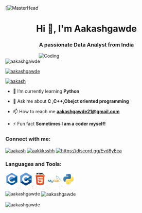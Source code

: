 [![MasterHead](https://exploringbits.com/wp-content/uploads/2022/01/discord-banner-4.gif)
<h1 align="center">Hi 👋, I'm Aakashgawde</h1>
<h3 align="center">A passionate Data Analyst from India</h3>
<img align="right" alt="Coding" width="400" src="https://media2.giphy.com/media/Dh5q0sShxgp13DwrvG/200w.webp?cid=ecf05e47dfynkeesxgz0icerbkdn8jmclvqpttjdh2waufmn&rid=200w.webp&ct=g">

<p align="left"> <img src="https://komarev.com/ghpvc/?username=aakashgawde&label=Profile%20views&color=0e75b6&style=flat" alt="aakashgawde" /> </p>

<p align="left"> <a href="https://github.com/ryo-ma/github-profile-trophy"><img src="https://github-profile-trophy.vercel.app/?username=aakashgawde" alt="aakashgawde" /></a> </p>

<p align="left"> <a href="https://x.com/aakashgawde21" target="blank"><img src="https://img.shields.io/twitter/follow/aakash?logo=twitter&style=for-the-badge" alt="aakash" /></a> </p>

- 🌱 I’m currently learning **Python**

- 💬 Ask me about **C ,C++,Obejct oriented programming**

- 📫 How to reach me **aakashgawde21@gmail.com**

- ⚡ Fun fact **Sometimes I am a coder myself!**

<h3 align="left">Connect with me:</h3>
<p align="left">
<a href="https://x.com/aakashgawde21" target="blank"><img align="center" src="https://raw.githubusercontent.com/rahuldkjain/github-profile-readme-generator/master/src/images/icons/Social/twitter.svg" alt="aakash" height="30" width="40" /></a>
<a href="https://instagram.com/aakkksshh" target="blank"><img align="center" src="https://raw.githubusercontent.com/rahuldkjain/github-profile-readme-generator/master/src/images/icons/Social/instagram.svg" alt="aakkksshh" height="30" width="40" /></a>
<a href="https://discord.gg/https://discord.gg/Evd8yEca" target="blank"><img align="center" src="https://raw.githubusercontent.com/rahuldkjain/github-profile-readme-generator/master/src/images/icons/Social/discord.svg" alt="https://discord.gg/Evd8yEca" height="30" width="40" /></a>
</p>

<h3 align="left">Languages and Tools:</h3>
<p align="left"> <a href="https://www.cprogramming.com/" target="_blank" rel="noreferrer"> <img src="https://raw.githubusercontent.com/devicons/devicon/master/icons/c/c-original.svg" alt="c" width="40" height="40"/> </a> <a href="https://www.w3schools.com/cpp/" target="_blank" rel="noreferrer"> <img src="https://raw.githubusercontent.com/devicons/devicon/master/icons/cplusplus/cplusplus-original.svg" alt="cplusplus" width="40" height="40"/> </a> <a href="https://www.w3.org/html/" target="_blank" rel="noreferrer"> <img src="https://raw.githubusercontent.com/devicons/devicon/master/icons/html5/html5-original-wordmark.svg" alt="html5" width="40" height="40"/> </a> <a href="https://www.mysql.com/" target="_blank" rel="noreferrer"> <img src="https://raw.githubusercontent.com/devicons/devicon/master/icons/mysql/mysql-original-wordmark.svg" alt="mysql" width="40" height="40"/> </a> <a href="https://www.python.org" target="_blank" rel="noreferrer"> <img src="https://raw.githubusercontent.com/devicons/devicon/master/icons/python/python-original.svg" alt="python" width="40" height="40"/> </a> </p>

<p><img align="left" src="https://github-readme-stats.vercel.app/api/top-langs?username=aakashgawde&show_icons=true&locale=en&layout=compact" alt="aakashgawde" /></p>

<p>&nbsp;<img align="center" src="https://github-readme-stats.vercel.app/api?username=aakashgawde&show_icons=true&locale=en" alt="aakashgawde" /></p>

<p><img align="center" src="https://github-readme-streak-stats.herokuapp.com/?user=aakashgawde&" alt="aakashgawde" /></p>
